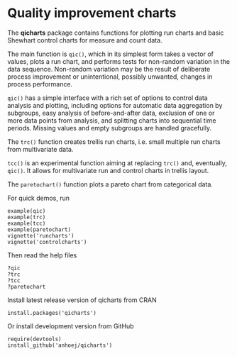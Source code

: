 # Quality improvement charts

The **qicharts** package contains functions for plotting run charts and basic Shewhart control charts for measure and count data.

The main function is `qic()`, which in its simplest form takes a vector of values, plots a run chart, and performs tests for non-random variation in the data sequence. Non-random variation may be the result of deliberate process improvement or unintentional, possibly unwanted, changes in process performance.

`qic()` has a simple interface with a rich set of options to control data analysis and plotting, including options for automatic data aggregation by subgroups, easy analysis of before-and-after data, exclusion of one or more data points from analysis, and splitting charts into sequential time periods. Missing values and empty subgroups are handled gracefully.

The `trc()` function creates trellis run charts, i.e. small multiple run charts from multivariate data.

`tcc()` is an experimental function aiming at replacing `trc()` and, eventually, `qic()`. It allows for multivariate run and control charts in trellis layout.

The `paretochart()` function plots a pareto chart from categorical data.

For quick demos, run
```
example(qic)
example(trc)
example(tcc)
example(paretochart)
vignette('runcharts')
vignette('controlcharts')
```
Then read the help files
```
?qic
?trc
?tcc
?paretochart
```
Install latest release version of qicharts from CRAN
```
install.packages('qicharts')
```
Or install development version from GitHub
```
require(devtools)
install_github('anhoej/qicharts')
```

